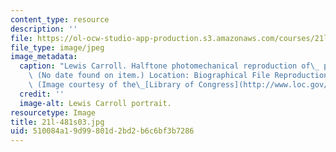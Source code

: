 ```yaml
---
content_type: resource
description: ''
file: https://ol-ocw-studio-app-production.s3.amazonaws.com/courses/21l-481-victorian-literature-and-culture-spring-2003/510084a19d99801d2bd2b6c6bf3b7286_21l-481s03.jpg
file_type: image/jpeg
image_metadata:
  caption: "Lewis Carroll. Halftone photomechanical reproduction of\_ photograph.\
    \ (No date found on item.) Location: Biographical File Reproduction Number: LC-USZ62-70064.\
    \ (Image courtesy of the\_[Library of Congress](http://www.loc.gov/).)"
  credit: ''
  image-alt: Lewis Carroll portrait.
resourcetype: Image
title: 21l-481s03.jpg
uid: 510084a1-9d99-801d-2bd2-b6c6bf3b7286
---
```

